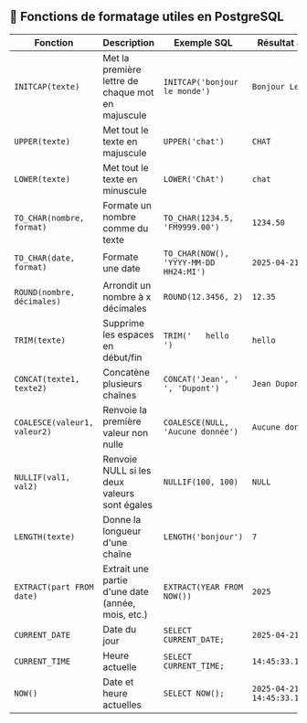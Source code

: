 ## 🧰 Fonctions de formatage utiles en PostgreSQL

| Fonction                                 | Description                                      | Exemple SQL                                                                 | Résultat attendu                     |
|------------------------------------------|--------------------------------------------------|------------------------------------------------------------------------------|--------------------------------------|
| `INITCAP(texte)`                         | Met la première lettre de chaque mot en majuscule| `INITCAP('bonjour le monde')`                                               | `Bonjour Le Monde`                   |
| `UPPER(texte)`                           | Met tout le texte en majuscule                   | `UPPER('chat')`                                                             | `CHAT`                               |
| `LOWER(texte)`                           | Met tout le texte en minuscule                   | `LOWER('ChAt')`                                                             | `chat`                               |
| `TO_CHAR(nombre, format)`                | Formate un nombre comme du texte                 | `TO_CHAR(1234.5, 'FM9999.00')`                                              | `1234.50`                             |
| `TO_CHAR(date, format)`                  | Formate une date                                 | `TO_CHAR(NOW(), 'YYYY-MM-DD HH24:MI')`                                      | `2025-04-21 14:45`                   |
| `ROUND(nombre, décimales)`              | Arrondit un nombre à x décimales                 | `ROUND(12.3456, 2)`                                                         | `12.35`                              |
| `TRIM(texte)`                            | Supprime les espaces en début/fin                | `TRIM('   hello   ')`                                                       | `hello`                              |
| `CONCAT(texte1, texte2)`                 | Concatène plusieurs chaînes                      | `CONCAT('Jean', ' ', 'Dupont')`                                             | `Jean Dupont`                        |
| `COALESCE(valeur1, valeur2)`             | Renvoie la première valeur non nulle             | `COALESCE(NULL, 'Aucune donnée')`                                           | `Aucune donnée`                      |
| `NULLIF(val1, val2)`                     | Renvoie NULL si les deux valeurs sont égales     | `NULLIF(100, 100)`                                                          | `NULL`                               |
| `LENGTH(texte)`                          | Donne la longueur d'une chaîne                   | `LENGTH('bonjour')`                                                         | `7`                                  |
| `EXTRACT(part FROM date)`               | Extrait une partie d'une date (année, mois, etc.)| `EXTRACT(YEAR FROM NOW())`                                                  | `2025`                               |
| `CURRENT_DATE`                           | Date du jour                                     | `SELECT CURRENT_DATE;`                                                      | `2025-04-21`                         |
| `CURRENT_TIME`                           | Heure actuelle                                   | `SELECT CURRENT_TIME;`                                                      | `14:45:33.123456`                    |
| `NOW()`                                  | Date et heure actuelles                          | `SELECT NOW();`                                                              | `2025-04-21 14:45:33.123456+01`      |
